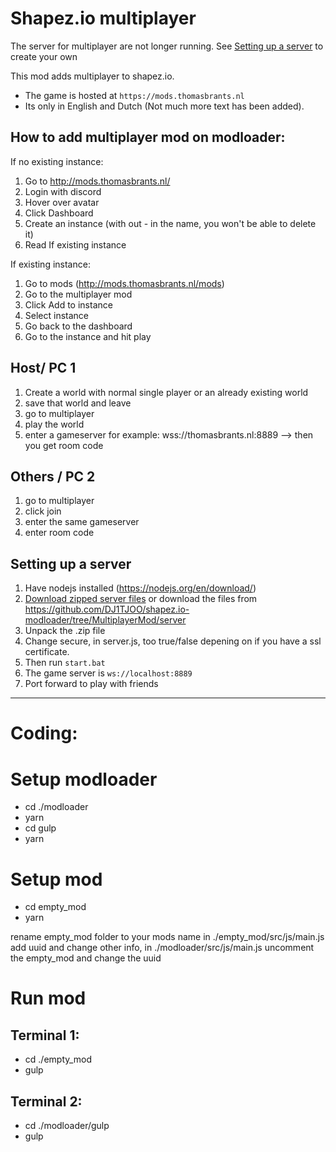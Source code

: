 # Shapez.io multiplayer

The server for multiplayer are not longer running. See [Setting up a server](#setting-up-a-server) to create your own

This mod adds multiplayer to shapez.io.

-   The game is hosted at `https://mods.thomasbrants.nl`
-   Its only in English and Dutch (Not much more text has been added).

## How to add multiplayer mod on modloader:

If no existing instance:

1. Go to http://mods.thomasbrants.nl/
2. Login with discord
3. Hover over avatar
4. Click Dashboard
5. Create an instance (with out - in the name, you won't be able to delete it)
6. Read If existing instance

If existing instance:

1. Go to mods (http://mods.thomasbrants.nl/mods)
2. Go to the multiplayer mod
3. Click Add to instance
4. Select instance
5. Go back to the dashboard
6. Go to the instance and hit play

## Host/ PC 1

1. Create a world with normal single player or an already existing world
2. save that world and leave
3. go to multiplayer
4. play the world
5. enter a gameserver for example: wss://thomasbrants.nl:8889
   --> then you get room code

## Others / PC 2

1. go to multiplayer
2. click join
3. enter the same gameserver
4. enter room code

## Setting up a server

1. Have nodejs installed (https://nodejs.org/en/download/)
2. [Download zipped server files](https://download-directory.github.io/?url=https://github.com/DJ1TJOO/shapez.io-modloader/tree/MultiplayerMod/server) or download the files from https://github.com/DJ1TJOO/shapez.io-modloader/tree/MultiplayerMod/server
3. Unpack the .zip file
4. Change secure, in server.js, too true/false depening on if you have a ssl certificate.
5. Then run `start.bat`
6. The game server is `ws://localhost:8889`
7. Port forward to play with friends

<hr>

# Coding:

# Setup modloader

-   cd ./modloader
-   yarn
-   cd gulp
-   yarn

# Setup mod

-   cd empty_mod
-   yarn

rename empty_mod folder to your mods name
in ./empty_mod/src/js/main.js add uuid and change other info,
in ./modloader/src/js/main.js uncomment the empty_mod and change the uuid

# Run mod

## Terminal 1:

-   cd ./empty_mod
-   gulp

## Terminal 2:

-   cd ./modloader/gulp
-   gulp

